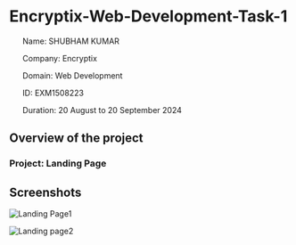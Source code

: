 # Encryptix-Web-Development-Task-1

<ul>Name: SHUBHAM KUMAR</ul>
<ul>Company: Encryptix</ul>
<ul>Domain: Web Development</ul>
<ul>ID: EXM1508223</ul>
<ul>Duration: 20 August to 20 September 2024</ul>

<h2>Overview of the project</h2>
<h3>Project: Landing Page</h3>


<h2>Screenshots</h2>

![Landing Page1](https://github.com/user-attachments/assets/ce9aace1-ad4d-462a-956b-8554b263ef2b)


![Landing page2](https://github.com/user-attachments/assets/f60ec503-c4ec-413e-a985-64509c57742f)
